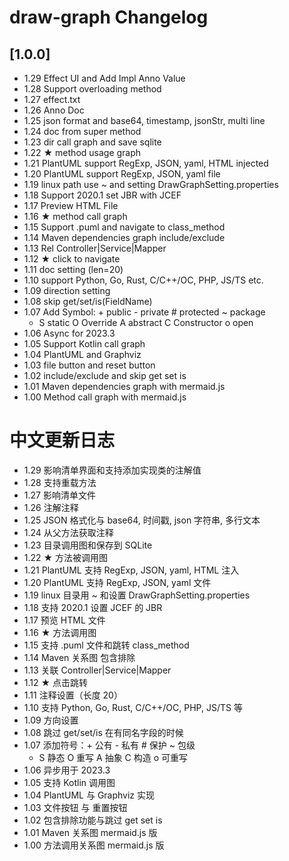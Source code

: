 <!-- Keep a Changelog guide -> https://keepachangelog.com -->

# draw-graph Changelog

## [1.0.0]

- 1.29 Effect UI and Add Impl Anno Value
- 1.28 Support overloading method
- 1.27 effect.txt
- 1.26 Anno Doc
- 1.25 json format and base64, timestamp, jsonStr, multi line
- 1.24 doc from super method
- 1.23 dir call graph and save sqlite
- 1.22 ★ method usage graph
- 1.21 PlantUML support RegExp, JSON, yaml, HTML injected
- 1.20 PlantUML support RegExp, JSON, yaml file
- 1.19 linux path use ~ and setting DrawGraphSetting.properties
- 1.18 Support 2020.1 set JBR with JCEF
- 1.17 Preview HTML File
- 1.16 ★ method call graph
- 1.15 Support .puml and navigate to class_method
- 1.14 Maven dependencies graph include/exclude
- 1.13 Rel Controller|Service|Mapper
- 1.12 ★ click to navigate
- 1.11 doc setting (len=20)
- 1.10 support Python, Go, Rust, C/C++/OC, PHP, JS/TS etc.
- 1.09 direction setting
- 1.08 skip get/set/is(FieldName)
- 1.07 Add Symbol: + public - private # protected ~ package
  - S static O Override A abstract C Constructor o open
- 1.06 Async for 2023.3
- 1.05 Support Kotlin call graph
- 1.04 PlantUML and Graphviz
- 1.03 file button and reset button
- 1.02 include/exclude and skip get set is
- 1.01 Maven dependencies graph with mermaid.js
- 1.00 Method call graph with mermaid.js

# 中文更新日志

- 1.29 影响清单界面和支持添加实现类的注解值
- 1.28 支持重载方法
- 1.27 影响清单文件
- 1.26 注解注释
- 1.25 JSON 格式化与 base64, 时间戳, json 字符串, 多行文本
- 1.24 从父方法获取注释
- 1.23 目录调用图和保存到 SQLite
- 1.22 ★ 方法被调用图
- 1.21 PlantUML 支持 RegExp, JSON, yaml, HTML 注入
- 1.20 PlantUML 支持 RegExp, JSON, yaml 文件
- 1.19 linux 目录用 ~ 和设置 DrawGraphSetting.properties
- 1.18 支持 2020.1 设置 JCEF 的 JBR
- 1.17 预览 HTML 文件
- 1.16 ★ 方法调用图
- 1.15 支持 .puml 文件和跳转 class_method
- 1.14 Maven 关系图 包含排除
- 1.13 关联 Controller|Service|Mapper
- 1.12 ★ 点击跳转
- 1.11 注释设置（长度 20）
- 1.10 支持 Python, Go, Rust, C/C++/OC, PHP, JS/TS 等
- 1.09 方向设置
- 1.08 跳过 get/set/is 在有同名字段的时候
- 1.07 添加符号：+ 公有 - 私有 # 保护 ~ 包级
  - S 静态 O 重写 A 抽象 C 构造 o 可重写
- 1.06 异步用于 2023.3
- 1.05 支持 Kotlin 调用图
- 1.04 PlantUML 与 Graphviz 实现
- 1.03 文件按钮 与 重置按钮
- 1.02 包含排除功能与跳过 get set is
- 1.01 Maven 关系图 mermaid.js 版
- 1.00 方法调用关系图 mermaid.js 版